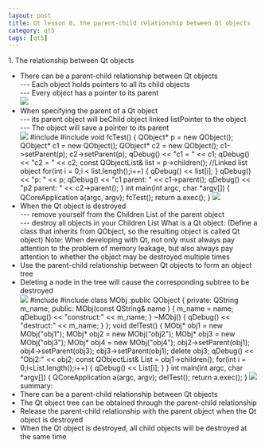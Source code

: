 ```yaml
---
layout: post
title: Qt lesson 8, the parent-child relationship between Qt objects
category: qt5
tags: [qt5]
---
```

1\. The relationship between Qt objects
* There can be a parent-child relationship between Qt objects  
--- Each object holds pointers to all its child objects  
--- Every object has a pointer to its parent  
![ ](/md_blog/public/assets/2021-07-25/a05b0a6405abdcd64cff5a32ba5ff7f4.png)
* When specifying the parent of a Qt object  
--- its parent object will beChild object linked listPointer to the object  
--- The object will save a pointer to its parent  
![ ](/md_blog/public/assets/2021-07-25/ccb1e44263906b76b6cf44020238d5e0.png)
    #include <QCoreApplication> #include <QDebug> void fcTest() { QObject* p = new QObject(); QObject* c1 = new QObject(); QObject* c2 = new QObject(); c1->setParent(p); c2->setParent(p); qDebug() << "c1 = " << c1; qDebug() << "c2 = " << c2; const QObjectList& list = p->children(); //Linked list object for(int i = 0;i < list.length();i++) { qDebug() << list[i]; } qDebug() << "p: " << p; qDebug() << "c1 parent: " << c1->parent(); qDebug() << "p2 parent: " << c2->parent(); } int main(int argc, char *argv[]) { QCoreApplication a(argc, argv); fcTest(); return a.exec(); } 
![ ](/md_blog/public/assets/2021-07-25/bcd0239732a4734902933846ee1953a0.png)
* When the Qt object is destroyed  
--- remove yourself from the Children List of the parent object  
--- destroy all objects in your Children List
What is a Qt object: (Define a class that inherits from QObject, so the resulting object is called Qt object)
Note: When developing with Qt, not only must always pay attention to the problem of memory leakage, but also always pay attention to whether the object may be destroyed multiple times
* Use the parent-child relationship between Qt objects to form an object tree
* Deleting a node in the tree will cause the corresponding subtree to be destroyed  
![ ](/md_blog/public/assets/2021-07-25/db435191be7da2b0e930d0203ffb1919.png)
    #include <QCoreApplication> #include <QDebug> class MObj :public QObject { private: QString m_name; public: MObj(const QString& name ) { m_name = name; qDebug() << "construct:" << m_name; } ~MObj() { qDebug() << "destruct:" << m_name; } }; void delTest() { MObj* obj1 = new MObj("obj1"); MObj* obj2 = new MObj("obj2"); MObj* obj3 = new MObj("obj3"); MObj* obj4 = new MObj("obj4"); obj2->setParent(obj1); obj4->setParent(obj3); obj3->setParent(obj1); delete obj3; qDebug() << "Obj2:" << obj2; const QObjectList& List = obj1->children(); for(int i = 0;i<List.length();i++) { qDebug() << List[i]; } } int main(int argc, char *argv[]) { QCoreApplication a(argc, argv); delTest(); return a.exec(); } 
![ ](/md_blog/public/assets/2021-07-25/bbb71b408f8ea1cc0ab5b9cac69b4f42.png)
summary:
* There can be a parent-child relationship between Qt objects
* The Qt object tree can be obtained through the parent-child relationship
* Release the parent-child relationship with the parent object when the Qt object is destroyed
* When the Qt object is destroyed, all child objects will be destroyed at the same time
